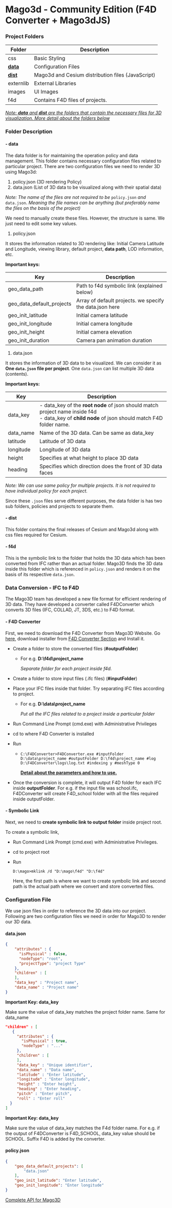 # Mago3d - Community Edition (F4D Converter + Mago3dJS)

### Project Folders

| Folder          | Description                                       |
| --------------- | ------------------------------------------------- |
| css             | Basic Styling                                     |
| **<u>data</u>** | Configuration Files                               |
| **<u>dist</u>** | Mago3d and Cesium distribution files (JavaScript) |
| externlib       | External Libraries                                |
| images          | UI Images                                         |
| f4d             | Contains F4D files of projects.                   |

<u>*Note: **data** and **dist** are the folders that contain the necessary files for 3D visualization. More detail about the folders below*</u>

### Folder Description

#### - data

The data folder is for maintaining the operation policy and data management. This folder contains necessary configuration files related to particular project. There are two configuration files we need to render 3D using Mago3d:

1. policy.json (3D rendering Policy)
2. data.json (List of 3D data to be visualized along with their spatial data)

*Note: The name of the files are not required to be* `policy.json` *and* `data.json`. *Meaning the file names can be anything (but preferably name the files on the basis of the project)*

We need to manually create these files. However, the structure is same. We just need to edit some key values.

1. policy.json

It stores the information related to 3D rendering like: Initial Camera Latitude and Longitude, viewing library, default project, **data path**, LOD information, etc.

**Important keys:**

| Key                       | Description                                              |
| ------------------------- | -------------------------------------------------------- |
| geo_data_path             | Path to f4d symbolic link (explained below)              |
| geo_data_default_projects | Array of default projects. we specify the data.json here |
| geo_init_latitude         | Initial camera latitude                                  |
| geo_init_longitude        | Initial camera longitude                                 |
| geo_init_height           | Initial camera elevation                                 |
| geo_init_duration         | Camera pan animation duration                            |

1. data.json

It stores the information of 3D data to be visualized. We can consider it as **One `data.json` file per project**. One `data.json` can list multiple 3D data (contents).

**Important keys:**

| Key       | Description                                                  |
| --------- | ------------------------------------------------------------ |
| data_key  | - data_key of the **root node** of json should match project name inside f4d<br />- data_key of **child node** of json should match F4D folder name. |
| data_name | Name of the 3D data. Can be same as data_key                 |
| latitude  | Latitude of 3D data                                          |
| longitude | Longitude of 3D data                                         |
| height    | Specifies at what height to place 3D data                    |
| heading   | Specifies which direction does the front of 3D data faces    |

*Note: We can use same policy for multiple projects. It is not required to have individual policy for each project.*

Since these `.json` files serve different purposes, the data folder is has two sub folders, policies and projects to separate them.

#### - dist

This folder contains the final releases of Cesium and Mago3d along with css files required for Cesium.

#### - f4d

This is the symbolic link to the folder that holds the 3D data which has been converted from IFC rather than an actual folder. Mago3D finds the 3D data inside this folder which is referenced in `policy.json` and renders it on the basis of its respective `data.json`.

### Data Conversion - IFC to F4D

The Mago3D team has developed a new file format for efficient rendering of 3D data. They have developed a converter called F4DConverter which converts 3D files (IFC, COLLAD, JT, 3DS, etc.) to F4D format.

#### - F4D Converter

First, we need to download the F4D Converter from Mago3D Website. Go [here](http://www.mago3d.com/homepage/download.do), download installer from <u>F4D Converter Section</u> and Install it.

- Create a folder to store the converted files (**#outputFolder**)

  - For e.g. **D:\f4d\project_name**

    *Separate folder for each project inside f4d.*

- Create a folder to store input files (.ifc files) (**#inputFolder**)

- Place your IFC files inside that folder. Try separating IFC files according to project.

  - For e.g. **D:\data\project_name**

    *Put all the IFC files related to a project inside a particular folder*

- Run Command Line Prompt (cmd.exe) with Administrative Privileges

- cd to where F4D Converter is installed

- Run

  - `C:\F4DConverter>F4DConverter.exe #inputFolder D:\data\project_name #outputFolder D:\f4d\project_name #log D:\F4DConverter\logs\log.txt #indexing y #meshType 0 `

    **[Detail about the parameters and how to use.](https://github.com/Gaia3D/F4DConverter/blob/master/README.md#how-to-use)**

- Once the conversion is complete, it will output F4D folder for each IFC inside **outputFolder**. For e.g. if the input file was school.ifc, F4DConverter will create F4D_school folder with all the files required inside outputFolder.



#### - Symbolic Link

Next, we need to **create symbolic link to output folder** inside project root.

To create a symbolic link,

- Run Command Link Prompt (cmd.exe) with Administrative Privileges.

- cd to project root

- Run

  `D:\mago>mklink /d "D:\mago\f4d" "D:\f4d"`

  Here, the first path is where we want to create symbolic link and second path is the actual path where we convert and store converted files.



### Configuration File

We use json files in order to reference the 3D data into our project. Following are two configuration files we need in order for Mago3D to render our 3D data.

#### data.json

```json
{
    "attributes" : {
      "isPhysical" : false,
      "nodeType": "root",
      "projectType": "project Type"
    },
    "children" : [
    ],
    "data_key" : "Project name",
    "data_name" : "Project name"
}
```

**Important Key: data_key**

Make sure the value of data_key matches the project folder name. Same for data_name

```json
"children" : [
   {
     "attributes" : {
       "isPhysical" : true,
       "nodeType" : "..."
     },
     "children" : [
     ],
     "data_key" : "Unique identifier",
     "data_name" : "Data name",
     "latitude" : "Enter latitude",
     "longitude" : "Enter longitude",
     "height" : "Enter height",
     "heading" : "Enter heading",
     "pitch" : "Enter pitch",
     "roll" : "Enter roll"
  }
]
```

**Important Key: data_key**

Make sure the value of data_key matches the F4d folder name. For e.g. if the output of F4DConverter is F4D_SCHOOL, data_key value should be SCHOOL. Suffix F4D is added by the converter.



#### policy.json

```json
{
    "geo_data_default_projects": [
    	"data.json"
	],
	"geo_init_latitude": "Enter latitude",
	"geo_init_longitude": "Enter longitude"
}
```



[Complete API for Mago3D](www.mago3d.com/homepage/api.do)